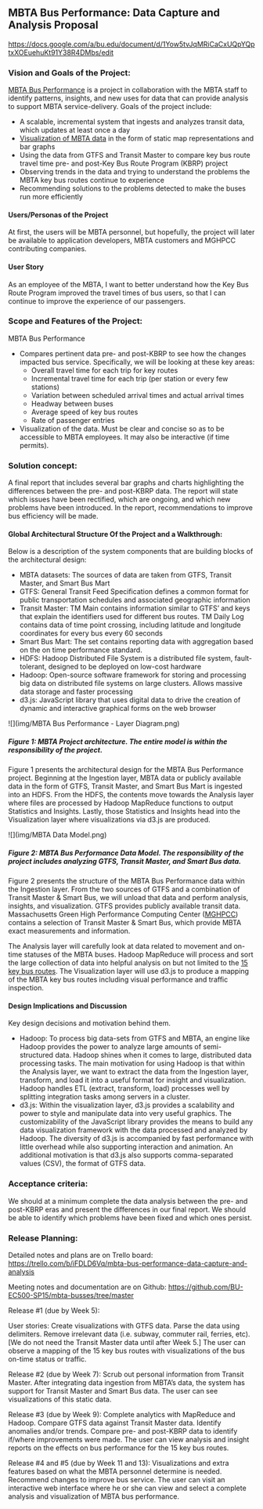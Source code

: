 ## MBTA Bus Performance: Data Capture and Analysis Proposal

https://docs.google.com/a/bu.edu/document/d/1Yow5tvJqMRiCaCxUQpYQptxXOEuehuKt91Y38R4DMbs/edit
 
### Vision and Goals of the Project:
[MBTA Bus Performance](https://okrieg.github.io/EC500/PROJECTS/MBTABusPerformance.html) is a project in collaboration with the MBTA staff to identify patterns, insights, and new uses for data that can provide analysis to support MBTA service-delivery. Goals of the project include:
- A scalable, incremental system that ingests and analyzes transit data, which updates at least once a day
- [Visualization of MBTA data](http://mbtaviz.github.io/) in the form of static map representations and bar graphs
- Using the data from GTFS and Transit Master to compare key bus route travel time pre- and post-Key Bus Route Program (KBRP) project
- Observing trends in the data and trying to understand the problems the MBTA key bus routes continue to experience
- Recommending solutions to the problems detected to make the buses run more efficiently
 
#### Users/Personas of the Project
At first, the users will be MBTA personnel, but hopefully, the project will later be available to application developers, MBTA customers and MGHPCC contributing companies.

#### User Story
As an employee of the MBTA, I want to better understand how the Key Bus Route Program improved the travel times of bus users, so that I can continue to improve the experience of our passengers.
 
### Scope and Features of the Project:
MBTA Bus Performance
- Compares pertinent data pre- and post-KBRP to see how the changes impacted bus service. Specifically, we will be looking at these key areas:
  - Overall travel time for each trip for key routes
  - Incremental travel time for each trip (per station or every few stations)
  - Variation between scheduled arrival times and actual arrival times
  - Headway between buses
  - Average speed of key bus routes
  - Rate of passenger entries
- Visualization of the data. Must be clear and concise so as to be accessible to MBTA employees. It may also be interactive (if time permits).
 
### Solution concept:

A final report that includes several bar graphs and charts highlighting the differences between the pre- and post-KBRP data. The report will state which issues have been rectified, which are ongoing, and which new problems have been introduced.
In the report, recommendations to improve bus efficiency will be made.

#### Global Architectural Structure Of the Project and a Walkthrough:

Below is a description of the system components that are building blocks of the architectural design:
- MBTA datasets: The sources of data are taken from GTFS, Transit Master, and Smart Bus Mart
- GTFS: General Transit Feed Specification defines a common format for public transportation schedules and associated geographic information
- Transit Master: TM Main contains information similar to GTFS’ and keys that explain the identifiers used for different bus routes. TM Daily Log contains data of time point crossing, including latitude and longitude coordinates for every bus every 60 seconds
- Smart Bus Mart: The set contains reporting data with aggregation based on the on time performance standard.
- HDFS: Hadoop Distributed File System is a distributed file system, fault-tolerant, designed to be deployed on low-cost hardware
- Hadoop: Open-source software framework for storing and processing big data on distributed file systems on large clusters. Allows massive data storage and faster processing
- d3.js: JavaScript library that uses digital data to drive the creation of dynamic and interactive graphical forms on the web browser

![](img/MBTA Bus Performance - Layer Diagram.png)
##### Figure 1: MBTA Project architecture. The entire model is within the responsibility of the project.
 
Figure 1 presents the architectural design for the MBTA Bus Performance project. Beginning at the Ingestion layer, MBTA data or publicly available data in the form of GTFS, Transit Master, and Smart Bus Mart is ingested into an HDFS.  From the HDFS, the contents move towards the Analysis layer where files are processed by Hadoop MapReduce functions to output Statistics and Insights. Lastly, those Statistics and Insights head into the Visualization layer where visualizations via d3.js are produced.

![](img/MBTA Data Model.png)
##### Figure 2: MBTA Bus Performance Data Model. The responsibility of the project includes analyzing GTFS, Transit Master, and Smart Bus data.

Figure 2 presents the structure of the MBTA Bus Performance data within the Ingestion layer. From the two sources of GTFS and a combination of Transit Master & Smart Bus, we will unload that data and perform analysis, insights, and visualization. GTFS provides publicly available transit data. Massachusetts Green High Performance Computing Center ([MGHPCC](http://www.mghpcc.org/)) contains a selection of Transit Master & Smart Bus, which provide MBTA exact measurements and information.

The Analysis layer will carefully look at data related to movement and on-time statuses of the MBTA buses. Hadoop MapReduce will process and sort the large collection of data into helpful analysis on but not limited to the [15 key bus routes](http://www.mbta.com/about_the_mbta/t_projects/?id=19047). The Visualization layer will use d3.js to produce a mapping of the MBTA key bus routes including visual performance and traffic inspection.

#### Design Implications and Discussion

Key design decisions and motivation behind them.
- Hadoop: To process big data-sets from GTFS and MBTA, an engine like Hadoop provides the power to analyze large amounts of semi-structured data. Hadoop shines when it comes to large, distributed data processing tasks. The main motivation for using Hadoop is that within the Analysis layer, we want to extract the data from the Ingestion layer, transform, and load it into a useful format for insight and visualization. Hadoop handles ETL (extract, transform, load) processes well by splitting integration tasks among servers in a cluster.
- d3.js: Within the visualization layer, d3.js provides a scalability and power to style and manipulate data into very useful graphics. The customizability of the JavaScript library provides the means to build any data visualization framework with the data processed and analyzed by Hadoop. The diversity of d3.js is accompanied by fast performance with little overhead while also supporting interaction and animation. An additional motivation is that d3.js also supports comma-separated values (CSV), the format of GTFS data.

### Acceptance criteria:

We should at a minimum complete the data analysis between the pre- and post-KBRP eras and present the differences in our final report. We should be able to identify which problems have been fixed and which ones persist.
 
### Release Planning:

Detailed notes and plans are on Trello board:
https://trello.com/b/iFDLD6Vq/mbta-bus-performance-data-capture-and-analysis

Meeting notes and documentation are on Github:
https://github.com/BU-EC500-SP15/mbta-busses/tree/master

Release #1 (due by Week 5):

User stories: Create visualizations with GTFS data. Parse the data using delimiters. Remove irrelevant data (i.e. subway, commuter rail, ferries, etc). [We do not need the Transit Master data until after Week 5.] The user can observe a mapping of the 15 key bus routes with visualizations of the bus on-time status or traffic.

Release #2 (due by Week 7): 
Scrub out personal information from Transit Master. After integrating data ingestion from MBTA’s data, the system has support for Transit Master and Smart Bus data. The user can see visualizations of this static data.

Release #3 (due by Week 9):
Complete analytics with MapReduce and Hadoop. Compare GTFS data against Transit Master data. Identify anomalies and/or trends. Compare pre- and post-KBRP data to identify if/where improvements were made. The user can view analysis and insight reports on the effects on bus performance for the 15 key bus routes.

Release #4 and #5 (due by Week 11 and 13):
Visualizations and extra features based on what the MBTA personnel determine is needed. Recommend changes to improve bus service. The user can visit an interactive web interface where he or she can view and select a complete analysis and visualization of MBTA bus performance.